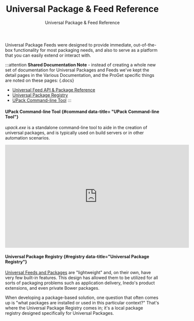 ﻿---
title: Universal Package & Feed Reference
subtitle: Universal Package & Feed Reference
keywords: proget, installation

---

Universal Package Feeds were designed to provide immediate, out-of-the-box functionality for most packaging needs, and also to serve as a platform that you can easily extend or interact with.

:::attention
**Shared Documentation Note** - instead of creating a whole new set of documentation for Universal Packages and Feeds we've kept the detail pages in the Various Documentation, and the ProGet specific things are noted on these pages:
{.docs}
  - [Universal Feed API & Package Reference](/support/documentation/various/universal-packages/universal-feed-api)
  - [Universal Package Registry](/support/documentation/various/universal-packages/universal-package-registry)
  - [UPack Command-line Tool](/support/documentation/various/universal-packages/upack-reference)
:::

#### UPack Command-line Tool {#command data-title= "UPack Command-line Tool"}

*upack.exe* is a standalone command-line tool to aide in the creation of universal packages, and is typically used on build servers or in other automation scenarios.

<iframe width="600" height="337" src="https://www.youtube.com/embed/blGLta0cvPA" frameborder="0" allowfullscreen="true"></iframe>

#### Universal Package Registry {#registry data-title="Universal Package Registry"}

[Universal Feeds and Packages](/support/documentation/proget/feed-types/universal) are "lightweight" and, on their own, have very few built-in features. This design has allowed them to be utilized for all sorts of packaging problems such as application delivery, Inedo's product extensions, and even private Bower packages.

  When developing a package-based solution, one question that often comes up is "what packages are installed or used in this particular context?" That's where the Universal Package Registry comes in; it's a local package registry designed specifically for Universal Packages.
